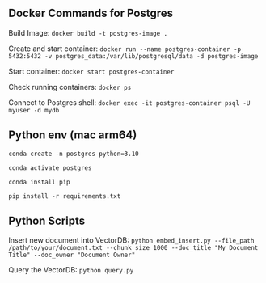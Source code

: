 ## Docker Commands for Postgres

Build Image:
`docker build -t postgres-image .`

Create and start container:
`docker run --name postgres-container -p 5432:5432 -v postgres_data:/var/lib/postgresql/data -d postgres-image`

Start container:
`docker start postgres-container`

Check running containers:
`docker ps`

Connect to Postgres shell:
`docker exec -it postgres-container psql -U myuser -d mydb`

## Python env (mac arm64)

`conda create -n postgres python=3.10`

`conda activate postgres`

`conda install pip`

`pip install -r requirements.txt`

## Python Scripts

Insert new document into VectorDB:
`python embed_insert.py --file_path /path/to/your/document.txt --chunk_size 1000 --doc_title "My Document Title" --doc_owner "Document Owner"`

Query the VectorDB:
`python query.py`
